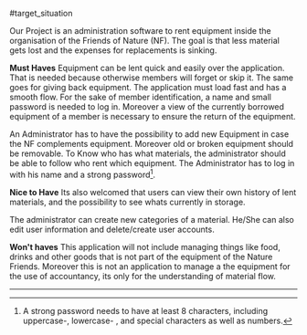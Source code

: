 #target_situation

Our Project is an administration software to rent equipment inside the organisation of the Friends of Nature (NF). The goal is that less material gets lost and the expenses for replacements is sinking.

**Must Haves**
Equipment can be lent quick and easily over the application. That is needed because otherwise members will forget or skip it. The same goes for giving back equipment. The application must load fast and has a smooth flow. For the sake of member identification, a name and small password is needed to log in. Moreover a view of the currently borrowed equipment of a member is necessary to ensure the return of the equipment.

An Administrator has to have the possibility to add new Equipment in case the NF complements equipment. Moreover old or broken equipment should be removable.
To Know who has what materials, the administrator should be able to follow who rent which equipment. The Administrator has to log in with his name and a strong password[^1].

**Nice to Have**
Its also welcomed that users can view their own history of lent materials, and the possibility to see whats currently in storage. 

The administrator can create new categories of a material. He/She can also edit user information and delete/create user accounts.

**Won't haves**
This application will not include managing things like food, drinks and other goods that is not part of the equipment of the Nature Friends. Moreover this is not an application to manage a the equipment for the use of accountancy, its only for the understanding of material flow. 

---
[^1]: A strong password needs to have at least 8 characters, including uppercase-, lowercase- , and special characters as well as numbers.